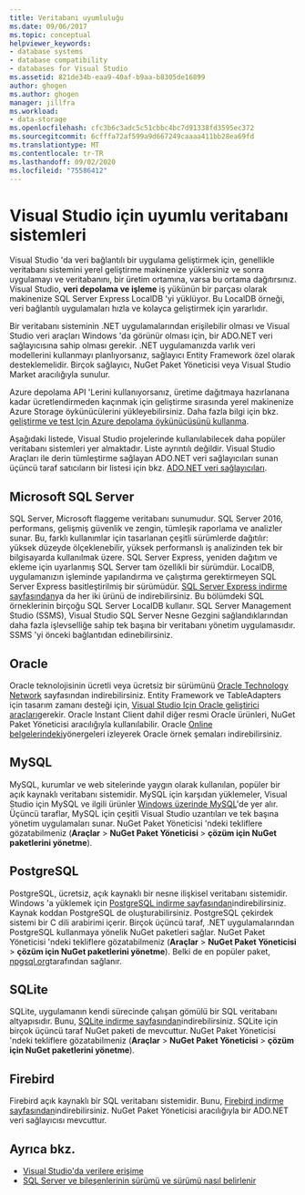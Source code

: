 ```yaml
---
title: Veritabanı uyumluluğu
ms.date: 09/06/2017
ms.topic: conceptual
helpviewer_keywords:
- database systems
- database compatibility
- databases for Visual Studio
ms.assetid: 821de34b-eaa9-40af-b9aa-b8305de16899
author: ghogen
ms.author: ghogen
manager: jillfra
ms.workload:
- data-storage
ms.openlocfilehash: cfc3b6c3adc5c51cbbc4bc7d91338fd3595ec372
ms.sourcegitcommit: 6cfffa72af599a9d667249caaaa411bb28ea69fd
ms.translationtype: MT
ms.contentlocale: tr-TR
ms.lasthandoff: 09/02/2020
ms.locfileid: "75586412"
---
```

# <a name="compatible-database-systems-for-visual-studio"></a>Visual Studio için uyumlu veritabanı sistemleri

Visual Studio 'da veri bağlantılı bir uygulama geliştirmek için, genellikle veritabanı sistemini yerel geliştirme makinenize yüklersiniz ve sonra uygulamayı ve veritabanını, bir üretim ortamına, varsa bu ortama dağıtırsınız. Visual Studio, **veri depolama ve işleme** iş yükünün bir parçası olarak makinenize SQL Server Express LocalDB 'yi yüklüyor. Bu LocalDB örneği, veri bağlantılı uygulamaları hızla ve kolayca geliştirmek için yararlıdır.

Bir veritabanı sisteminin .NET uygulamalarından erişilebilir olması ve Visual Studio veri araçları Windows 'da görünür olması için, bir ADO.NET veri sağlayıcısına sahip olması gerekir. .NET uygulamanızda varlık veri modellerini kullanmayı planlıyorsanız, sağlayıcı Entity Framework özel olarak desteklemelidir. Birçok sağlayıcı, NuGet Paket Yöneticisi veya Visual Studio Market aracılığıyla sunulur.

Azure depolama API 'Lerini kullanıyorsanız, üretime dağıtmaya hazırlanana kadar ücretlendirmeden kaçınmak için geliştirme sırasında yerel makinenize Azure Storage öykünücülerini yükleyebilirsiniz. Daha fazla bilgi için bkz. [geliştirme ve test Için Azure depolama öykünücüsünü kullanma](/azure/storage/common/storage-use-emulator).

Aşağıdaki listede, Visual Studio projelerinde kullanılabilecek daha popüler veritabanı sistemleri yer almaktadır. Liste ayrıntılı değildir. Visual Studio Araçları ile derin tümleştirme sağlayan ADO.NET veri sağlayıcıları sunan üçüncü taraf satıcıların bir listesi için bkz. [ADO.NET veri sağlayıcıları](/dotnet/framework/data/adonet/data-providers).

## <a name="microsoft-sql-server"></a>Microsoft SQL Server

SQL Server, Microsoft flaggeme veritabanı sunumudur. SQL Server 2016, performans, gelişmiş güvenlik ve zengin, tümleşik raporlama ve analizler sunar. Bu, farklı kullanımlar için tasarlanan çeşitli sürümlerde dağıtılır: yüksek düzeyde ölçeklenebilir, yüksek performanslı iş analizinden tek bir bilgisayarda kullanılmak üzere. SQL Server Express, yeniden dağıtım ve ekleme için uyarlanmış SQL Server tam özellikli bir sürümdür.  LocalDB, uygulamanızın işleminde yapılandırma ve çalıştırma gerektirmeyen SQL Server Express basitleştirilmiş bir sürümüdür. [SQL Server Express indirme sayfasından](https://www.microsoft.com/sql-server/sql-server-editions-express)ya da her iki ürünü de indirebilirsiniz. Bu bölümdeki SQL örneklerinin birçoğu SQL Server LocalDB kullanır. SQL Server Management Studio (SSMS), Visual Studio SQL Server Nesne Gezgini sağlandıklarından daha fazla işlevselliğe sahip tek başına bir veritabanı yönetim uygulamasıdır. SSMS 'yi önceki bağlantıdan edinebilirsiniz.

## <a name="oracle"></a>Oracle

Oracle teknolojisinin ücretli veya ücretsiz bir sürümünü [Oracle Technology Network](https://www.oracle.com/database/technologies/oracle-database-software-downloads.html) sayfasından indirebilirsiniz. Entity Framework ve TableAdapters için tasarım zamanı desteği için, [Visual Studio Için Oracle geliştirici araçları](https://www.oracle.com/database/technologies/developer-tools/visual-studio/)gerekir. Oracle Instant Client dahil diğer resmi Oracle ürünleri, NuGet Paket Yöneticisi aracılığıyla kullanılabilir. Oracle [Online belgelerindeki](https://docs.oracle.com/cd/E11882_01/server.112/e10831/toc.htm)yönergeleri izleyerek Oracle örnek şemaları indirebilirsiniz.

## <a name="mysql"></a>MySQL

MySQL, kurumlar ve web sitelerinde yaygın olarak kullanılan, popüler bir açık kaynaklı veritabanı sistemidir. MySQL için karşıdan yüklemeler, Visual Studio için MySQL ve ilgili ürünler [Windows üzerinde MySQL](https://www.mysql.com/why-mysql/windows/)'de yer alır. Üçüncü taraflar, MySQL için çeşitli Visual Studio uzantıları ve tek başına yönetim uygulamaları sunar. NuGet Paket Yöneticisi 'ndeki tekliflere gözatabilmeniz (**Araçlar**  >  **NuGet Paket Yöneticisi**  >  **çözüm için NuGet paketlerini yönetme**).

## <a name="postgresql"></a>PostgreSQL

PostgreSQL, ücretsiz, açık kaynaklı bir nesne ilişkisel veritabanı sistemidir. Windows 'a yüklemek için [PostgreSQL indirme sayfasından](https://www.postgresql.org/download/windows/)indirebilirsiniz. Kaynak koddan PostgreSQL de oluşturabilirsiniz. PostgreSQL çekirdek sistemi bir C dili arabirimi içerir. Birçok üçüncü taraf, .NET uygulamalarından PostgreSQL kullanmaya yönelik NuGet paketleri sağlar. NuGet Paket Yöneticisi 'ndeki tekliflere gözatabilmeniz (**Araçlar**  >  **NuGet Paket Yöneticisi**  >  **çözüm için NuGet paketlerini yönetme**). Belki de en popüler paket, [npgsql.org](http://www.npgsql.org)tarafından sağlanır.

## <a name="sqlite"></a>SQLite

SQLite, uygulamanın kendi sürecinde çalışan gömülü bir SQL veritabanı altyapısıdır. Bunu, [SQLite indirme sayfasından](https://www.sqlite.org/download.html)indirebilirsiniz. SQLite için birçok üçüncü taraf NuGet paketi de mevcuttur. NuGet Paket Yöneticisi 'ndeki tekliflere gözatabilmeniz (**Araçlar**  >  **NuGet Paket Yöneticisi**  >  **çözüm için NuGet paketlerini yönetme**).

## <a name="firebird"></a>Firebird

Firebird açık kaynaklı bir SQL veritabanı sistemidir. Bunu, [Firebird indirme sayfasından](http://firebirdsql.org/en/downloads/)indirebilirsiniz. NuGet Paket Yöneticisi aracılığıyla bir ADO.NET veri sağlayıcısı mevcuttur.

## <a name="see-also"></a>Ayrıca bkz.

- [Visual Studio'da verilere erişime](../data-tools/accessing-data-in-visual-studio.md)
- [SQL Server ve bileşenlerinin sürümü ve sürümü nasıl belirlenir](https://support.microsoft.com/help/321185/how-to-determine-the-version-edition-and-update-level-of-sql-server-an)
